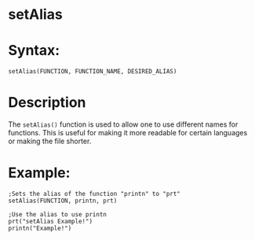 # setAlias

# Syntax:

```
setAlias(FUNCTION, FUNCTION_NAME, DESIRED_ALIAS)
```

# Description

The `setAlias()` function is used to allow one to use different names for functions.
This is useful for making it more readable for certain languages or making the file shorter.

# Example:

```
;Sets the alias of the function "printn" to "prt"
setAlias(FUNCTION, printn, prt)

;Use the alias to use printn
prt("setAlias Example!")
printn("Example!")
```